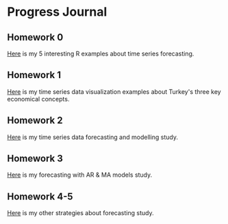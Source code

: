 # Progress Journal 

## Homework 0

[Here](files/IE360_Spring21_Homework0.html) is my 5 interesting R examples about time series forecasting.

## Homework 1

[Here](files/homework1/homework1.html) is my time series data visualization examples about Turkey's three key economical concepts.

## Homework 2

[Here](files/homework2/hw2.html) is my time series data forecasting and modelling study.

## Homework 3

[Here](files/homework3/hw3.html) is my forecasting with AR & MA models study.

## Homework 4-5

[Here](files/homework4-5/HW4.html) is my other strategies about forecasting study.
